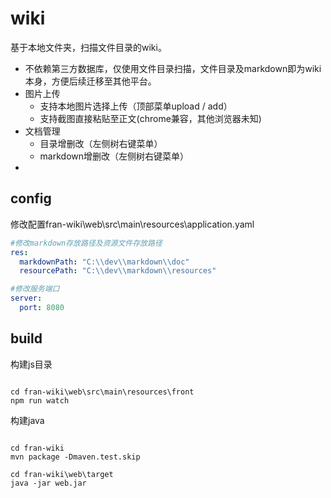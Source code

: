 
# wiki

基于本地文件夹，扫描文件目录的wiki。
- 不依赖第三方数据库，仅使用文件目录扫描，文件目录及markdown即为wiki本身，方便后续迁移至其他平台。
- 图片上传
  - 支持本地图片选择上传（顶部菜单upload / add）
  - 支持截图直接粘贴至正文(chrome兼容，其他浏览器未知)
- 文档管理
  - 目录增删改（左侧树右键菜单）
  - markdown增删改（左侧树右键菜单）
- 


## config
修改配置fran-wiki\web\src\main\resources\application.yaml
```yaml
#修改markdown存放路径及资源文件存放路径
res:
  markdownPath: "C:\\dev\\markdown\\doc"
  resourcePath: "C:\\dev\\markdown\\resources"

#修改服务端口
server:
  port: 8080
```



## build

构建js目录
```shell

cd fran-wiki\web\src\main\resources\front
npm run watch
```

构建java
```shell

cd fran-wiki
mvn package -Dmaven.test.skip

cd fran-wiki\web\target
java -jar web.jar

```


